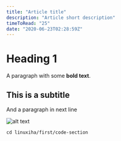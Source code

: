 ```yaml
---
title: "Article title"
description: "Article short description"
timeToRead: "25"
date: "2020-06-23T02:28:59Z"
---
```


# Heading 1

A paragraph with some **bold text**.

## This is a subtitle

And a paragraph in next line

![alt text](/test/listen-half.jpg)

```
cd linuxiha/first/code-section
```

